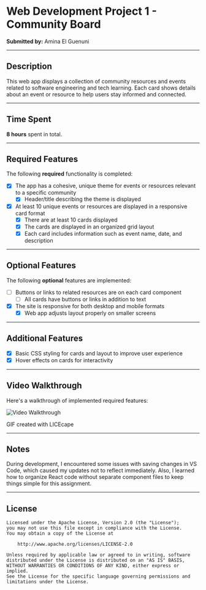 # Web Development Project 1 - Community Board

**Submitted by:** Amina El Guenuni

---

## Description

This web app displays a collection of community resources and events related to software engineering and tech learning. Each card shows details about an event or resource to help users stay informed and connected.

---

## Time Spent

**8 hours** spent in total.

---

## Required Features

The following **required** functionality is completed:

- [x] The app has a cohesive, unique theme for events or resources relevant to a specific community  
  - [x] Header/title describing the theme is displayed  
- [x] At least 10 unique events or resources are displayed in a responsive card format  
  - [x] There are at least 10 cards displayed  
  - [x] The cards are displayed in an organized grid layout  
  - [x] Each card includes information such as event name, date, and description  

---

## Optional Features

The following **optional** features are implemented:

- [ ] Buttons or links to related resources are on each card component  
  - [ ] All cards have buttons or links in addition to text  
- [x] The site is responsive for both desktop and mobile formats  
  - [x] Web app adjusts layout properly on smaller screens  

---

## Additional Features

- [x] Basic CSS styling for cards and layout to improve user experience  
- [x] Hover effects on cards for interactivity  

---

## Video Walkthrough

Here's a walkthrough of implemented required features:

<img src="![unit1](https://github.com/user-attachments/assets/d2947bb2-6dc8-4fe4-9f7c-99bd84d7dbe0)" alt="Video Walkthrough" />

GIF created with LICEcape



---

## Notes

During development, I encountered some issues with saving changes in VS Code, which caused my updates not to reflect immediately. Also, I learned how to organize React code without separate component files to keep things simple for this assignment.

---

## License


    Licensed under the Apache License, Version 2.0 (the "License");
    you may not use this file except in compliance with the License.
    You may obtain a copy of the License at

        http://www.apache.org/licenses/LICENSE-2.0

    Unless required by applicable law or agreed to in writing, software
    distributed under the License is distributed on an "AS IS" BASIS,
    WITHOUT WARRANTIES OR CONDITIONS OF ANY KIND, either express or implied.
    See the License for the specific language governing permissions and
    limitations under the License.
